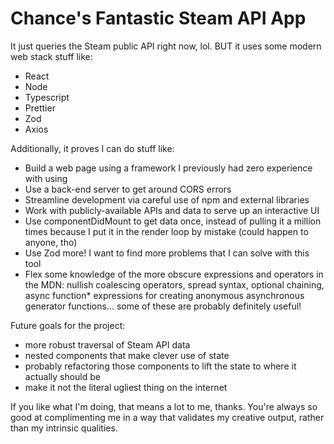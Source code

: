 # Chance's Fantastic Steam API App

It just queries the Steam public API right now, lol. BUT it uses some modern web stack stuff like:

* React
* Node
* Typescript
* Prettier
* Zod
* Axios

Additionally, it proves I can do stuff like:

* Build a web page using a framework I previously had zero experience with using
* Use a back-end server to get around CORS errors
* Streamline development via careful use of npm and external libraries
* Work with publicly-available APIs and data to serve up an interactive UI
* Use componentDidMount to get data once, instead of pulling it a million times because I put it in the render loop by mistake (could happen to anyone, tho)
* Use Zod more! I want to find more problems that I can solve with this tool
* Flex some knowledge of the more obscure expressions and operators in the MDN: nullish coalescing operators, spread syntax, optional chaining, async function* expressions for creating anonymous asynchronous generator functions... some of these are probably definitely useful!

Future goals for the project:
* more robust traversal of Steam API data
* nested components that make clever use of state
* probably refactoring those components to lift the state to where it actually should be
* make it not the literal ugliest thing on the internet

If you like what I'm doing, that means a lot to me, thanks. You're always so good at complimenting me in a way that validates my creative output, rather than my intrinsic qualities.